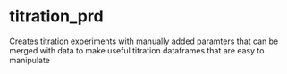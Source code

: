 # titration_prd
Creates titration experiments with manually added paramters that can be merged with data to make useful titration dataframes that are easy to manipulate
